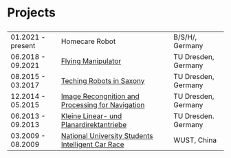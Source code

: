 <style>
td, th {
   border: none!important;
}
</style>

# Projects

| <!-- -->          | <!-- -->                                                          | <!-- -->            |
|-------------------|-------------------------------------------------------------------|---------------------|
| 01.2021 - present | Homecare Robot                                                    | B/S/H/, Germany     |
| 06.2018 - 09.2021 | [Flying Manipulator](flypulator.md)                               | TU Dresden, Germany |
| 08.2015 - 03.2017 | [Teching Robots in Saxony](t-rox.md)                              | TU Dresden, Germany |
| 12.2014 - 05.2015 | [Image Recongnition and Processing for Navigation](irpn.md)       | TU Dresden, Germany |
| 06.2013 - 09.2013 | [Kleine Linear- und Planardirektantriebe](klpa.md)                | TU Dresden. Germany |
| 03.2009 - 08.2009 | [National University Students Intelligent Car Race](freescale.md) | WUST, China         |
